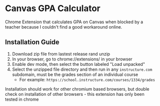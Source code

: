 # Canvas GPA Calculator
Chrome Extension that calculates GPA on Canvas when blocked by a teacher because I couldn't find a good workaround online.

## Installation Guide
1. Download zip file from lastest release rand unzip
2. In your browser, go to chrome://extensions/ in your browser
3. Enable dev mode, then select the button labeled "Load unpacked"
4. Select the unzipped file directory and then run in any `instructure.com` subdomain, must be the grades section of an individual course
   - For example: `https://school.instructure.com/courses/1334/grades`

Installation should work for other chromium based browsers, but double check on installation of other browsers - this extension has only been tested in chrome
